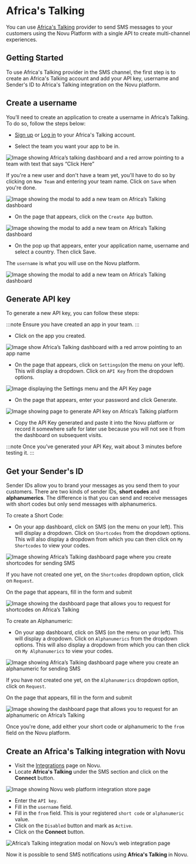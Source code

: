# Africa's Talking

You can use [Africa's Talking](https://africastalking.com/) provider to send SMS messages to your customers using the Novu Platform with a single API to create multi-channel experiences.

## Getting Started

To use Africa's Talking provider in the SMS channel, the first step is to create an Africa's Talking account and add your API key, username and Sender's ID to Africa's Talking integration on the Novu platform.

## Create a username

You’ll need to create an application to create a username in Africa’s Talking. To do so, follow the steps below:

- [Sign up](https://account.africastalking.com/auth/register) or [Log in](https://account.africastalking.com/auth/login) to your Africa's Talking account.

- Select the team you want your app to be in.

![Image showing Africa’s talking dashboard and a red arrow pointing to a team with text that says “Click Here”](/img/providers/sms/africas-talking/create-a-username-1.png)

If you're a new user and don't have a team yet, you'll have to do so by clicking on `New Team` and entering your team name. Click on `Save` when you're done.

![Image showing the modal to add a new team on Africa’s Talking dashboard](/img/providers/sms/africas-talking/create-a-username-1-1.png)

- On the page that appears, click on the `Create App` button.

![Image showing the modal to add a new team on Africa’s Talking dashboard](/img/providers/sms/africas-talking/create-an-app-button.png)

- On the pop up that appears, enter your application name, username and select a country. Then click Save.

The `username` is what you will use on the Novu platform.

![Image showing the modal to add a new team on Africa’s Talking dashboard](/img/providers/sms/africas-talking/create-an-app.png)

## Generate API key

To generate a new API key, you can follow these steps:

:::note
Ensure you have created an app in your team.
:::

- Click on the app you created.

![Image show Africa’s Talking dashboard with a red arrow pointing to an app name](/img/providers/sms/africas-talking/click-app.png)

- On the page that appears, click on `Settings`(on the menu on your left). This will display a dropdown. Click on `API Key` from the dropdown options.

![Image displaying the Settings menu and the API Key page](/img/providers/sms/africas-talking/settings-menu.png)

- On the page that appears, enter your password and click Generate.

![Image showing page to generate API key on Africa’s Talking platform](/img/providers/sms/africas-talking/generate-api-key.png)

- Copy the API Key generated and paste it into the Novu platform or record it somewhere safe for later use because you will not see it from the dashboard on subsequent visits.

:::note
Once you've generated your API Key, wait about 3 minutes before testing it.
:::

## Get your Sender's ID

Sender IDs allow you to brand your messages as you send them to your customers. There are two kinds of sender IDs, **short codes** and **alphanumerics**. The difference is that you can send and receive messages with short codes but only send messages with alphanumerics.

To create a Short Code:

- On your app dashboard, click on SMS (on the menu on your left). This will display a dropdown. Click on `Shortcodes` from the dropdown options. This will also display a dropdown from which you can then click on `My Shortcodes` to view your codes.

![Image showing Africa’s Talking dashboard page where you create shortcodes for sending SMS](/img/providers/sms/africas-talking/short-codes.png)

If you have not created one yet, on the `Shortcodes` dropdown option, click on `Request`.

On the page that appears, fill in the form and submit

![Image showing the dashboard page that allows you to request for shortcodes on Africa’s Talking](/img/providers/sms/africas-talking/request-short-codes.png)

To create an Alphanumeric:

- On your app dashboard, click on SMS (on the menu on your left). This will display a dropdown. Click on `Alphanumerics` from the dropdown options. This will also display a dropdown from which you can then click on `My Alphanumerics` to view your codes.

![Image showing Africa’s Talking dashboard page where you create an alphanumeric for sending SMS](/img/providers/sms/africas-talking/alphanumeric.png)

If you have not created one yet, on the `Alphanumerics` dropdown option, click on `Request`.

On the page that appears, fill in the form and submit

![Image showing the dashboard page that allows you to request for an alphanumeric on Africa’s Talking](/img/providers/sms/africas-talking/request-alphanumeric.png)

Once you're done, add either your short code or alphanumeric to the `from` field on the Novu platform.

## Create an Africa's Talking integration with Novu

- Visit the [Integrations](https://web.novu.co/integrations) page on Novu.
- Locate **Africa's Talking** under the SMS section and click on the **Connect** button.

![Image showing Novu web platform integration store page](/img/providers/sms/africas-talking/integration.png)

- Enter the `API key`.
- Fill in the `username` field.
- Fill in the `from` field. This is your registered `short code` or `alphanumeric` value.
- Click on the `Disabled` button and mark as `Active`.
- Click on the **Connect** button.

![Africa’s Talking integration modal on Novu’s web integration page](/img/providers/sms/africas-talking/web.png)

Now it is possible to send SMS notifications using **Africa's Talking** in Novu.
